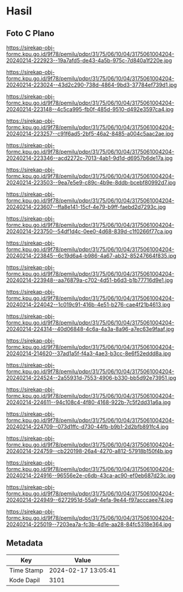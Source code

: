 # Hasil

## Foto C Plano

https://sirekap-obj-formc.kpu.go.id/9f78/pemilu/pdpr/31/75/06/10/04/3175061004204-20240214-222923--19a7afd5-de43-4a5b-975c-7d840a1f220e.jpg

https://sirekap-obj-formc.kpu.go.id/9f78/pemilu/pdpr/31/75/06/10/04/3175061004204-20240214-223024--43d2c290-738d-4864-9bd3-37784ef739d1.jpg

https://sirekap-obj-formc.kpu.go.id/9f78/pemilu/pdpr/31/75/06/10/04/3175061004204-20240214-223148--4c5ca995-fb0f-485d-9510-d492e3597ca4.jpg

https://sirekap-obj-formc.kpu.go.id/9f78/pemilu/pdpr/31/75/06/10/04/3175061004204-20240214-223257--c91f6ad5-2bf5-46a2-8485-a004c5aac2ae.jpg

https://sirekap-obj-formc.kpu.go.id/9f78/pemilu/pdpr/31/75/06/10/04/3175061004204-20240214-223346--acd2272c-7013-4ab1-9d1d-d6957b6de17a.jpg

https://sirekap-obj-formc.kpu.go.id/9f78/pemilu/pdpr/31/75/06/10/04/3175061004204-20240214-223503--9ea7e5e9-c89c-4b9e-8ddb-bcebf80992d7.jpg

https://sirekap-obj-formc.kpu.go.id/9f78/pemilu/pdpr/31/75/06/10/04/3175061004204-20240214-223607--ffa8e141-15cf-4e79-b9ff-faebd2d7293c.jpg

https://sirekap-obj-formc.kpu.go.id/9f78/pemilu/pdpr/31/75/06/10/04/3175061004204-20240214-223750--54df1d4c-0ee0-4d68-839d-c1f0266f77ca.jpg

https://sirekap-obj-formc.kpu.go.id/9f78/pemilu/pdpr/31/75/06/10/04/3175061004204-20240214-223845--6c19d6a4-b986-4a67-ab32-85247664f835.jpg

https://sirekap-obj-formc.kpu.go.id/9f78/pemilu/pdpr/31/75/06/10/04/3175061004204-20240214-223948--aa76879a-c702-4d51-b6d3-b1b77716d9e1.jpg

https://sirekap-obj-formc.kpu.go.id/9f78/pemilu/pdpr/31/75/06/10/04/3175061004204-20240214-224042--1c019c91-416b-4e51-b276-cae4f21b4613.jpg

https://sirekap-obj-formc.kpu.go.id/9f78/pemilu/pdpr/31/75/06/10/04/3175061004204-20240214-224314--40d06848-4c6a-4a3a-8a96-a7ec63e9faaf.jpg

https://sirekap-obj-formc.kpu.go.id/9f78/pemilu/pdpr/31/75/06/10/04/3175061004204-20240214-214620--37ad1a5f-f4a3-4ae3-b3cc-8e6f52eddd8a.jpg

https://sirekap-obj-formc.kpu.go.id/9f78/pemilu/pdpr/31/75/06/10/04/3175061004204-20240214-224524--2a55931d-7553-4906-b330-bb5d92e73951.jpg

https://sirekap-obj-formc.kpu.go.id/9f78/pemilu/pdpr/31/75/06/10/04/3175061004204-20240214-224611--94c108c4-4f80-4168-922b-7c5f2dd31a6a.jpg

https://sirekap-obj-formc.kpu.go.id/9f78/pemilu/pdpr/31/75/06/10/04/3175061004204-20240214-224709--073d1ffc-d730-44fb-b9b1-2d2bfb891fc4.jpg

https://sirekap-obj-formc.kpu.go.id/9f78/pemilu/pdpr/31/75/06/10/04/3175061004204-20240214-224759--cb220198-26a4-4270-a812-57918b150f4b.jpg

https://sirekap-obj-formc.kpu.go.id/9f78/pemilu/pdpr/31/75/06/10/04/3175061004204-20240214-224916--96556e2e-c6db-43ca-ac90-ef0eb687d23c.jpg

https://sirekap-obj-formc.kpu.go.id/9f78/pemilu/pdpr/31/75/06/10/04/3175061004204-20240214-224949--6272951d-55a9-4efa-9e44-f97acccaee74.jpg

https://sirekap-obj-formc.kpu.go.id/9f78/pemilu/pdpr/31/75/06/10/04/3175061004204-20240214-225019--7203ea7a-fc3b-4d1e-aa28-84fc5318e364.jpg


## Metadata

| Key        | Value               |
| ---------- | ------------------- |
| Time Stamp | 2024-02-17 13:05:41 |
| Kode Dapil | 3101                |



